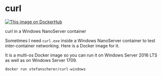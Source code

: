 # curl
[![This image on DockerHub](https://img.shields.io/docker/pulls/stefanscherer/curl-windows.svg)](https://hub.docker.com/r/stefanscherer/curl-windows/)

curl in a Windows NanoServer container

Sometimes I need `curl.exe` inside a Windows NanoServer container to test inter-container networking. Here is a Docker image for it.

It is a multi-os Docker image so you can run it on Windows Server 2016 LTS as well as on Windows Server 1709.

```
docker run stefanscherer/curl-windows
```


